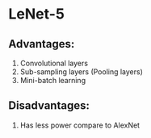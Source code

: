 # LeNet-5
## Advantages:
1. Convolutional layers
2. Sub-sampling layers (Pooling layers)
3. Mini-batch learning
## Disadvantages:
1. Has less power compare to AlexNet
